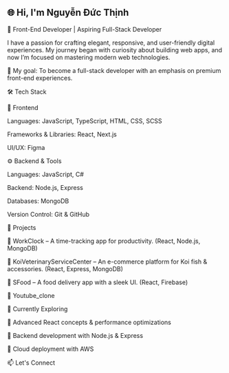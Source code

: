 ## 🌐 Hi, I'm Nguyễn Đức Thịnh
🚀 Front-End Developer | Aspiring Full-Stack Developer

I have a passion for crafting elegant, responsive, and user-friendly digital experiences.
My journey began with curiosity about building web apps, and now I’m focused on mastering modern web technologies.

🎯 My goal: To become a full-stack developer with an emphasis on premium front-end experiences.

🛠️ Tech Stack

🌟 Frontend

Languages: JavaScript, TypeScript, HTML, CSS, SCSS

Frameworks & Libraries: React, Next.js

UI/UX: Figma

⚙️ Backend & Tools

Languages: JavaScript, C#

Backend: Node.js, Express

Databases: MongoDB

Version Control: Git & GitHub

🚀 Projects

🔹 WorkClock – A time-tracking app for productivity. (React, Node.js, MongoDB)

🔹 KoiVeterinaryServiceCenter – An e-commerce platform for Koi fish & accessories. (React, Express, MongoDB)

🔹 SFood – A food delivery app with a sleek UI. (React, Firebase)

🔹 Youtube_clone

🌱 Currently Exploring

🔹 Advanced React concepts & performance optimizations

🔹 Backend development with Node.js & Express

🔹 Cloud deployment with AWS


📫 Let's Connect



<!--
**Thinhhaaus/Thinhhaaus** is a ✨ _special_ ✨ repository because its `README.md` (this file) appears on your GitHub profile.

Here are some ideas to get you started:

- 🔭 I’m currently working on ...
- 🌱 I’m currently learning ...
- 👯 I’m looking to collaborate on ...
- 🤔 I’m looking for help with ...
- 💬 Ask me about ...
- 📫 How to reach me: ...
- 😄 Pronouns: ...
- ⚡ Fun fact: ...
-->
